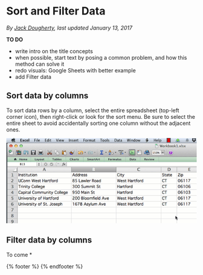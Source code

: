 # Sort and Filter Data
*By [Jack Dougherty](../../introduction/who.md), last updated January 13, 2017*

**TO DO**
- write intro on the title concepts
- when possible, start text by posing a common problem, and how this method can solve it
- redo visuals: Google Sheets with better example
- add Filter data

## Sort data by columns

To sort data rows by a column, select the entire spreadsheet (top-left corner icon), then right-click or look for the sort menu. Be sure to select the entire sheet to avoid accidentally sorting one column without the adjacent ones.

![](SpreadsheetSort640w.gif)

## Filter data by columns

To come *


{% footer %}
{% endfooter %}
